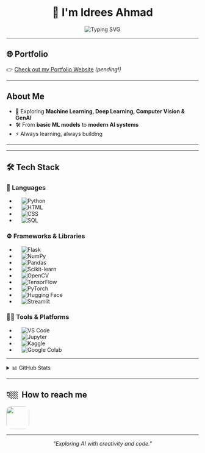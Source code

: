 <h1 align="center">👋 I'm Idrees Ahmad</h1>

<p align="center">
  <img src="https://readme-typing-svg.herokuapp.com?font=Fira+Code&weight=600&size=24&pause=1000&color=00C2FF&center=true&vCenter=true&random=false&width=600&lines=AI+Engineer;Deep+Learning+%7C+Computer+Vision+%7C+GenAI;Always+Learning+%7C+Always+Building" alt="Typing SVG" />
</p>

---

## 🌐 Portfolio  
👉 [Check out my Portfolio Website](https://idrees-ahmad-v1.vercel.app/) *(pending!)*  

---

##  About Me    
- 🧠 Exploring **Machine Learning, Deep Learning, Computer Vision & GenAI**  
- 🛠️ From **basic ML models** to **modern AI systems**  
- ⚡ Always learning, always building  

---

---

## 🛠️ Tech Stack  

### 🐍 Languages  
- &nbsp;&nbsp;&nbsp; ![Python](https://img.shields.io/badge/Python-3776AB?style=for-the-badge&logo=python&logoColor=white)  
- &nbsp;&nbsp;&nbsp; ![HTML](https://img.shields.io/badge/HTML-FF5733?style=for-the-badge&logo=html5&logoColor=white)  
- &nbsp;&nbsp;&nbsp; ![CSS](https://img.shields.io/badge/CSS-1572B6?style=for-the-badge&logo=css3&logoColor=white)
- &nbsp;&nbsp;&nbsp; ![SQL](https://img.shields.io/badge/SQL-336791?style=for-the-badge&logo=postgresql&logoColor=white)  

### ⚙️ Frameworks & Libraries  
- &nbsp;&nbsp;&nbsp; ![Flask](https://img.shields.io/badge/Flask-000000?style=for-the-badge&logo=flask&logoColor=white)  
- &nbsp;&nbsp;&nbsp; ![NumPy](https://img.shields.io/badge/NumPy-013243?style=for-the-badge&logo=numpy&logoColor=white)  
- &nbsp;&nbsp;&nbsp; ![Pandas](https://img.shields.io/badge/Pandas-150458?style=for-the-badge&logo=pandas&logoColor=white)  
- &nbsp;&nbsp;&nbsp; ![Scikit-learn](https://img.shields.io/badge/Scikit--Learn-F7931E?style=for-the-badge&logo=scikitlearn&logoColor=white)  
- &nbsp;&nbsp;&nbsp; ![OpenCV](https://img.shields.io/badge/OpenCV-27338e?style=for-the-badge&logo=opencv&logoColor=white)  
- &nbsp;&nbsp;&nbsp; ![TensorFlow](https://img.shields.io/badge/TensorFlow-FF6F00?style=for-the-badge&logo=tensorflow&logoColor=white)  
- &nbsp;&nbsp;&nbsp; ![PyTorch](https://img.shields.io/badge/PyTorch-EE4C2C?style=for-the-badge&logo=pytorch&logoColor=white)  
- &nbsp;&nbsp;&nbsp; ![Hugging Face](https://img.shields.io/badge/HuggingFace-ffcc00?style=for-the-badge&logo=huggingface&logoColor=black)  
- &nbsp;&nbsp;&nbsp; ![Streamlit](https://img.shields.io/badge/Streamlit-FF4B4B?style=for-the-badge&logo=streamlit&logoColor=white)  

### 🧑‍💻 Tools & Platforms  
- &nbsp;&nbsp;&nbsp; ![VS Code](https://img.shields.io/badge/VS%20Code-007ACC?style=for-the-badge&logo=visual-studio-code&logoColor=white)  
- &nbsp;&nbsp;&nbsp; ![Jupyter](https://img.shields.io/badge/Jupyter-F37626?style=for-the-badge&logo=jupyter&logoColor=white)  
- &nbsp;&nbsp;&nbsp; ![Kaggle](https://img.shields.io/badge/Kaggle-20BEFF?style=for-the-badge&logo=kaggle&logoColor=white)  
- &nbsp;&nbsp;&nbsp; ![Google Colab](https://img.shields.io/badge/Colab-F9AB00?style=for-the-badge&logo=googlecolab&logoColor=white)  

---



<details>
<summary>📊 GitHub Stats</summary>

<h2>📊&nbsp; Profile Summary</h2>
<a href="https://github.com/IdreesAh809">
  <img src="https://github-profile-summary-cards.vercel.app/api/cards/profile-details?username=IdreesAh809&theme=radical" alt="Profile Summary" />
</a>

<h2>📈&nbsp; Activity Graph</h2>
<a href="https://github.com/IdreesAh809">
  <img src="https://github-readme-activity-graph.vercel.app/graph?username=IdreesAh809&theme=react-dark" alt="Activity Graph" />
</a>

<h2>💻&nbsp; Streak Stats </h2>
<a href="https://github.com/IdreesAh809">
  <img src="https://github-readme-streak-stats.herokuapp.com/?user=IdreesAh809&theme=cobalt" alt="Streak Stats" />
</a>

</details>

---
<h2>👇🏼&nbsp; How to reach me</h2>

<p align="left">
  <a href="https://www.linkedin.com/in/idrees-ahmad-040648330" target="_blank">
    <img src="https://raw.githubusercontent.com/shar-mayank/shar-mayank/main/stuff/LinkedIn.svg" width="60" height="60" style="border-radius: 12px;">
  </a>
</p>

<hr>

<p align="center"><i>"Exploring AI with creativity and code."</i></p>
